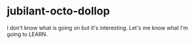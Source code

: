 # jubilant-octo-dollop
I don't know what is going on but it's interesting. Let's me know what I'm going to LEARN.
